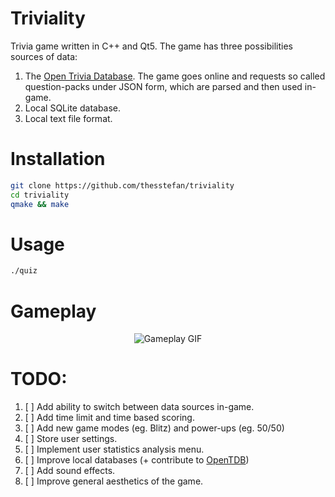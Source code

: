 # Triviality 

Trivia game written in C++ and Qt5. The game has three possibilities sources of data:

1. The [Open Trivia Database](https://opentdb.com). The game goes online and requests
so called question-packs under JSON form, which are parsed and then used in-game.
2. Local SQLite database.
3. Local text file format. 

# Installation
```bash
git clone https://github.com/thesstefan/triviality
cd triviality
qmake && make
```

# Usage
```bash
./quiz
```
# Gameplay
<p align="center">
  <img src="https://github.com/thesstefan/triviality/blob/master/extra/gameplay.gif" alt="Gameplay GIF"/>
</p>

# TODO:
1. [ ] Add ability to switch between data sources in-game.
2. [ ] Add time limit and time based scoring. 
3. [ ] Add new game modes (eg. Blitz) and power-ups (eg. 50/50)
4. [ ] Store user settings.
5. [ ] Implement user statistics analysis menu.
6. [ ] Improve local databases (+ contribute to [OpenTDB](https://opentdb.com)) 
7. [ ] Add sound effects.
8. [ ] Improve general aesthetics of the game.

